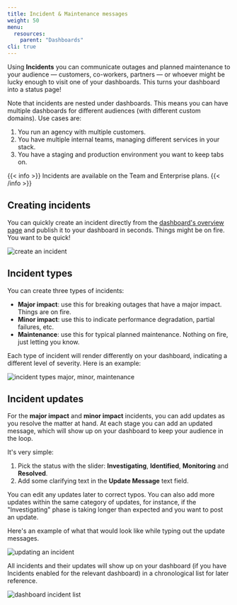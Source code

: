 ```yaml
---
title: Incident & Maintenance messages
weight: 50
menu:
  resources:
    parent: "Dashboards"
cli: true
---
```


Using **Incidents** you can communicate outages and planned maintenance to your audience — customers, co-workers, partners —
or whoever might be lucky enough to visit one of your dashboards. This turns your dashboard into a status page!

Note that incidents are nested under dashboards. This means you can have multiple dashboards for different audiences (with
different custom domains). Use cases are:

1. You run an agency with multiple customers.
2. You have multiple internal teams, managing different services in your stack.
3. You have a staging and production environment you want to keep tabs on.

{{< info >}}
Incidents are available on the Team and Enterprise plans.
{{< /info >}}

## Creating incidents

You can quickly create an incident directly from the [dashboard's overview page](https://app.checklyhq.com/dashes) and 
publish it to your dashboard in seconds. Things might be on fire. You want to be quick!

![create an incident](/docs/images/dashboards-v2/create_incident.png)

## Incident types

You can create three types of incidents:

- **Major impact**: use this for breaking outages that have a major impact. Things are on fire.
- **Minor impact**: use this to indicate performance degradation, partial failures, etc.
- **Maintenance**: use this for typical planned maintenance. Nothing on fire, just letting you know.

Each type of incident will render differently on your dashboard, indicating a different level of severity. 
Here is an example:

![incident types major, minor, maintenance](/docs/images/dashboards-v2/incidents_types.png)

## Incident updates

For the **major impact** and **minor impact** incidents, you can add updates as you resolve the matter at hand. At each
stage you can add an updated message, which will show up on your dashboard to keep your
audience in the loop. 

It's very simple:

1. Pick the status with the slider: **Investigating**, **Identified**, **Monitoring** and **Resolved**.
2. Add some clarifying text in the **Update Message** text field.

You can edit any updates later to correct typos. You can also add more updates within the same category of updates, for
instance, if the "Investigating" phase is taking longer than expected and you want to post an update.

Here's an example of what that would look like while typing out the update messages.

![updating an incident](/docs/images/dashboards-v2/incident_updates.png)

All incidents and their updates will show up on your dashboard (if you have Incidents enabled for the relevant dashboard)
in a chronological list for later reference.

![dashboard incident list](/docs/images/dashboards-v2/dashboard_incident_list.png)




